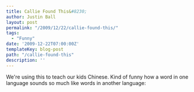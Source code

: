 ```yaml
---
title: Callie Found This&#8230;
author: Justin Ball
layout: post
permalink: "/2009/12/22/callie-found-this/"
tags:
  - "Funny"
date: '2009-12-22T07:00:00Z'
templateKey: blog-post
path: "/callie-found-this"
description: ''
---
```


We're using this to teach our kids Chinese. Kind of funny how a word in one language sounds so much like words in another language:
<object width="425" height="344"><param name="movie" value="http://www.youtube.com/v/kB07xk9NZtQ&hl=en_US&fs=1&"></param><param name="allowFullScreen" value="true"></param><param name="allowscriptaccess" value="always"></param><embed src="http://www.youtube.com/v/kB07xk9NZtQ&hl=en_US&fs=1&" type="application/x-shockwave-flash" allowscriptaccess="always" allowFullScreen="true" width="425" height="344"></embed></object>
